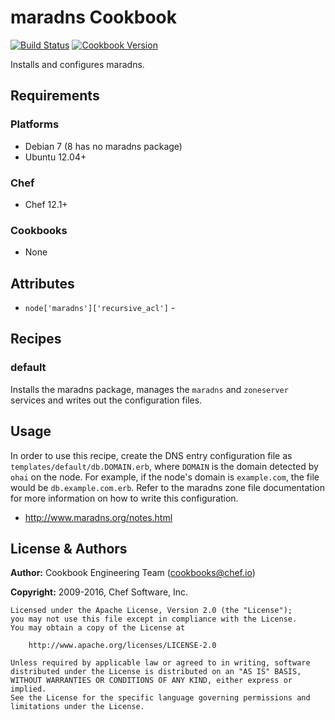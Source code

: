 # maradns Cookbook

[![Build Status](https://travis-ci.org/chef-cookbooks/maradns.svg?branch=master)](http://travis-ci.org/chef-cookbooks/xml) [![Cookbook Version](https://img.shields.io/cookbook/v/maradns.svg)](https://supermarket.chef.io/cookbooks/xml)

Installs and configures maradns.

## Requirements

### Platforms

- Debian 7 (8 has no maradns package)
- Ubuntu 12.04+

### Chef

- Chef 12.1+

### Cookbooks

- None

## Attributes

- `node['maradns']['recursive_acl']` -

## Recipes

### default

Installs the maradns package, manages the `maradns` and `zoneserver` services and writes out the configuration files.

## Usage

In order to use this recipe, create the DNS entry configuration file as `templates/default/db.DOMAIN.erb`, where `DOMAIN` is the domain detected by `ohai` on the node. For example, if the node's domain is `example.com`, the file would be `db.example.com.erb`. Refer to the maradns zone file documentation for more information on how to write this configuration.

- <http://www.maradns.org/notes.html>

## License & Authors

**Author:** Cookbook Engineering Team ([cookbooks@chef.io](mailto:cookbooks@chef.io))

**Copyright:** 2009-2016, Chef Software, Inc.

```
Licensed under the Apache License, Version 2.0 (the "License");
you may not use this file except in compliance with the License.
You may obtain a copy of the License at

    http://www.apache.org/licenses/LICENSE-2.0

Unless required by applicable law or agreed to in writing, software
distributed under the License is distributed on an "AS IS" BASIS,
WITHOUT WARRANTIES OR CONDITIONS OF ANY KIND, either express or implied.
See the License for the specific language governing permissions and
limitations under the License.
```
